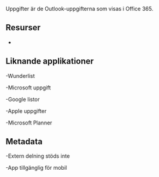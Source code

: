 
Uppgifter är de Outlook-uppgifterna som visas i Office 365.

Resurser
---------

-   

Liknande applikationer
--------------------

-Wunderlist

-Microsoft uppgift

-Google listor

-Apple uppgifter

-Microsoft Planner

Metadata
--------

-Extern delning stöds inte

-App tillgänglig för mobil

